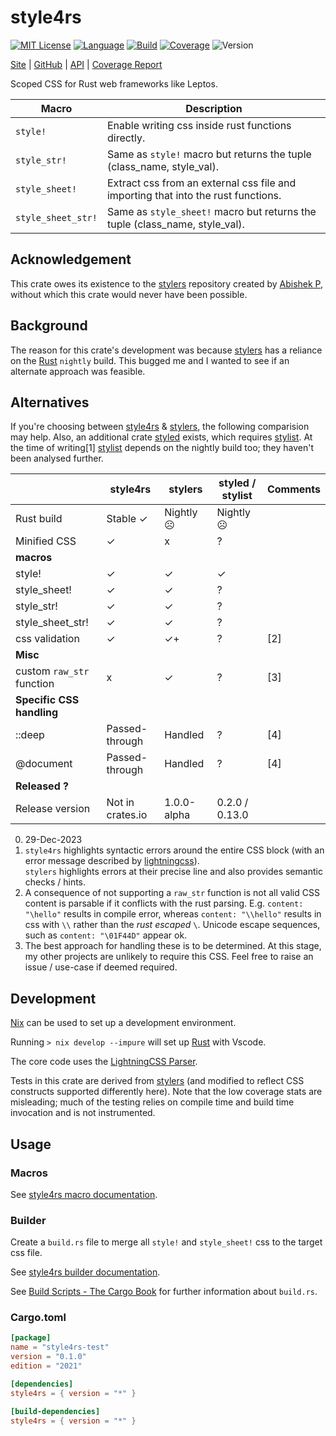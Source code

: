 # style4rs

[![MIT License](https://img.shields.io/github/license/nigeleke/style4rs?style=plastic)](https://github.com/nigeleke/style4rs/blob/main/LICENCE.md)
[![Language](https://img.shields.io/badge/language-Rust-blue.svg?style=plastic)](https://www.rust-lang.org/)
[![Build](https://img.shields.io/github/actions/workflow/status/nigeleke/style4rs/acceptance.yml?style=plastic)](https://github.com/nigeleke/style4rs/actions/workflows/acceptance.yml)
[![Coverage](https://img.shields.io/codecov/c/github/nigeleke/style4rs?style=plastic)](https://codecov.io/gh/nigeleke/style4rs)
![Version](https://img.shields.io/github/v/tag/nigeleke/style4rs?style=plastic)

  [Site](https://nigeleke.github.io/style4rs) \| [GitHub](https://github.com/nigeleke/style4rs) \| [API](https://nigeleke.github.io/style4rs/api/style4rs/index.html) \| [Coverage Report](https://nigeleke.github.io/style4rs/coverage/index.html)

Scoped CSS for Rust web frameworks like Leptos.
  
| Macro              | Description                                                                       |
|--------------------|-----------------------------------------------------------------------------------|
| `style!`           | Enable writing css inside rust functions directly.                                |
| `style_str!`       | Same as `style!` macro but returns the tuple (class_name, style_val).             |
| `style_sheet!`     | Extract css from an external css file and importing that into the rust functions. |
| `style_sheet_str!` | Same as `style_sheet!` macro but returns the tuple (class_name, style_val).       |

## Acknowledgement

This crate owes its existence to the [stylers](https://github.com/abishekatp/stylers) repository created by [Abishek P](https://github.com/abishekatp), without which this crate would never have been possible.

## Background

The reason for this crate's development was because [stylers](https://github.com/abishekatp/stylers) has a reliance on the [Rust](https://www.rust-lang.org/) `nightly` build. This bugged me and I wanted to see if an alternate approach was feasible.

## Alternatives

If you're choosing between [style4rs](https://nigeleke.github.io/style4rs/) & [stylers](https://github.com/abishekatp/stylers), the following comparision may help. Also, an additional crate [styled](https://docs.rs/styled/latest/styled/) exists, which requires [stylist](https://docs.rs/stylist/latest/stylist/). At the time of writing[1] [stylist](https://docs.rs/stylist/latest/stylist/) depends on the nightly build too; they haven't been analysed further.

|                           | style4rs         | stylers     | styled / stylist | Comments |
|---------------------------|------------------|-------------|------------------|----------|
| Rust build                | Stable ✓         | Nightly ☹   | Nightly ☹        |          |
| Minified CSS              | ✓                | x           | ?                |          |
| __macros__                |                  |             |                  |          |
| style!                    | ✓                | ✓           | ✓                |          |
| style_sheet!              | ✓                | ✓           | ?                |          |
| style_str!                | ✓                | ✓           | ?                |          |
| style_sheet_str!          | ✓                | ✓           | ?                |          |
| css validation            | ✓                | ✓+          | ?                | [2]      |
| __Misc__                  |                  |             |                  |          |
| custom `raw_str` function | x                | ✓           | ?                | [3]      |
| __Specific CSS handling__ |                  |             |                  |          |
| ::deep                    | Passed-through   | Handled     | ?                | [4]      |
| @document                 | Passed-through   | Handled     | ?                | [4]      |
| __Released ?__            |                  |             |                  |          |
| Release version           | Not in crates.io | 1.0.0-alpha | 0.2.0 / 0.13.0   |          |

   0. 29-Dec-2023
   1. `style4rs` highlights syntactic errors around the entire CSS block (with an error message described by [lightningcss](https://lightningcss.dev/)).<br/>`stylers` highlights errors at their precise line and also provides semantic checks / hints.                                                           
   2. A consequence of not supporting a `raw_str` function is not all valid CSS content is parsable if it conflicts with the rust parsing. E.g. `content: "\hello"` results in compile error, whereas `content: "\\hello"` results in css with `\\` rather than the _rust escaped_ `\`. Unicode escape sequences, such as `content: "\01F44D"` appear ok.
   3. The best approach for handling these is to be determined. At this stage, my other projects are unlikely to require this CSS. Feel free to raise an issue / use-case if deemed required.

## Development

[Nix](https://nixos.org/) can be used to set up a development environment.

Running `> nix develop --impure` will set up [Rust](https://www.rust-lang.org/) with Vscode.

The core code uses the [LightningCSS Parser](https://lightningcss.dev/).

Tests in this crate are derived from [stylers](https://github.com/abishekatp/stylers) (and modified to reflect CSS constructs supported differently here). Note that the low coverage stats are misleading; much of the testing relies on compile time and build time invocation and is not instrumented.

## Usage

### Macros

See [style4rs macro documentation](https://nigeleke.github.io/style4rs/api/style4rs/index.html#macros).

### Builder

Create a `build.rs` file to merge all `style!` and `style_sheet!` css to the target css file.

See [style4rs builder documentation](https://nigeleke.github.io/style4rs/api/style4rs/index.html#builder).

See [Build Scripts - The Cargo Book](https://doc.rust-lang.org/cargo/reference/build-scripts.html) for further information about `build.rs`.

### Cargo.toml

```toml
[package]
name = "style4rs-test"
version = "0.1.0"
edition = "2021"

[dependencies]
style4rs = { version = "*" }

[build-dependencies]
style4rs = { version = "*" }
```

